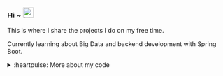 ### Hi ~ <img src="https://user-images.githubusercontent.com/1303154/88677602-1635ba80-d120-11ea-84d8-d263ba5fc3c0.gif" width="24px" alt="hi">

This is where I share the projects I do on my free time.

Currently learning about Big Data and backend development with Spring Boot.

<details>
  
<summary>:heartpulse: More about my code</summary>
  
<br>

![Top langs](https://github-readme-stats.vercel.app/api/top-langs/?username=estibalizmartin&theme=omni&show_icons=true&layout=compact&hide=css,html)

![Esti's GitHub stats](https://github-readme-stats.vercel.app/api?username=estibalizmartin&theme=omni&show_icons=true)
  
</details>
